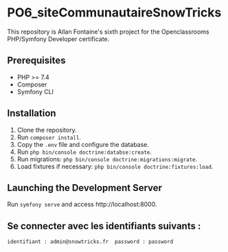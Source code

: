 # PO6_siteCommunautaireSnowTricks

This repository is Allan Fontaine's sixth project for the Openclassrooms PHP/Symfony Developer certificate.

## Prerequisites

- PHP >= 7.4
- Composer
- Symfony CLI

## Installation

1. Clone the repository.
2. Run `composer install`.
3. Copy the `.env` file and configure the database.
4. Run `php bin/console doctrine:databse:create`. 
5. Run migrations: `php bin/console doctrine:migrations:migrate`.
6. Load fixtures if necessary: `php bin/console doctrine:fixtures:load`.

## Launching the Development Server

Run `symfony serve` and access http://localhost:8000.

## Se connecter avec les identifiants suivants : 

 ``identifiant : admin@snowtricks.fr 
password : password ``
